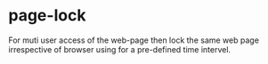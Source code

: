 page-lock
=========

For muti user access of the web-page then lock the same web page irrespective of browser using for a pre-defined time intervel.

